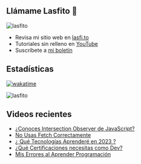 
## Llámame Lasfito 👋

 
<img src="https://komarev.com/ghpvc/?username=lasfito&label=Profile%20views&color=0e75b6&style=flat" alt="lasfito" /> 

  - Revisa mi sitio web en [lasfi.to](https://lasfi.to)
  - Tutoriales sin relleno en [YouTube](https://www.youtube.com/channel/UCwfeUZwjfNsIFqFURiqkLSw)
  - Suscríbete a <a href="http://s.1-2-3.dev"  target="_blank"> mi boletín </a>
   

## Estadísticas
[![wakatime](https://wakatime.com/badge/user/5f64052e-88c6-4b16-a87a-e9f52142e69a.svg)](https://wakatime.com/@5f64052e-88c6-4b16-a87a-e9f52142e69a)

<img align="center" src="https://github-readme-stats.vercel.app/api/top-langs?username=lasfito&show_icons=true&locale=es&layout=compact&langs_count=4&theme=nord&custom_title=Stack+según+GitHub" alt="lasfito" /> 

## Videos recientes
<!-- BLOG-POST-LIST:START -->
- [¿Conoces Intersection Observer de JavaScript?](https://www.youtube.com/watch?v=8XfRA7VOJE4)
- [No Usas Fetch Correctamente](https://www.youtube.com/watch?v=hufMn9dI_BU)
- [¿ Qué Tecnologías Aprenderé en 2023 ?](https://www.youtube.com/watch?v=DfUWoixvFVo)
- [¿Qué Certificaciones necesitas como Dev?](https://www.youtube.com/watch?v=pKpfzatkqmA)
- [Mis Errores al Aprender Programación](https://www.youtube.com/watch?v=i2fsh3QAPLU)
<!-- BLOG-POST-LIST:END -->











  
